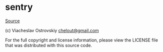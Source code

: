 <!-- DO NOT EDIT THIS FILE! -->
<!-- Instead edit contrib/sentry.php -->
<!-- Then run bin/docgen -->

# sentry

[Source](contrib/sentry.php)

(c) Viacheslav Ostrovskiy <chelout@gmail.com>

For the full copyright and license information, please view the LICENSE
file that was distributed with this source code.





